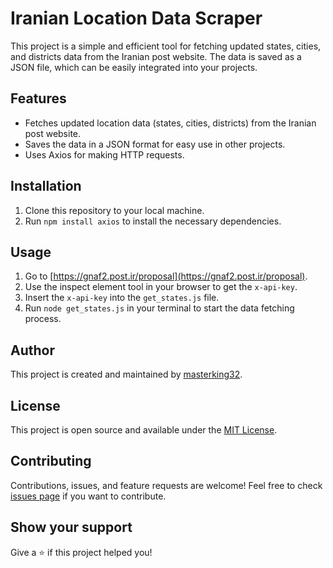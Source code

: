 # Iranian Location Data Scraper

This project is a simple and efficient tool for fetching updated states, cities, and districts data from the Iranian post website. The data is saved as a JSON file, which can be easily integrated into your projects.

## Features

- Fetches updated location data (states, cities, districts) from the Iranian post website.
- Saves the data in a JSON format for easy use in other projects.
- Uses Axios for making HTTP requests.

## Installation

1. Clone this repository to your local machine.
2. Run `npm install axios` to install the necessary dependencies.

## Usage

1. Go to [https://gnaf2.post.ir/proposal](https://gnaf2.post.ir/proposal).
2. Use the inspect element tool in your browser to get the `x-api-key`.
3. Insert the `x-api-key` into the `get_states.js` file.
4. Run `node get_states.js` in your terminal to start the data fetching process.

## Author

This project is created and maintained by [masterking32](https://github.com/masterking32).

## License

This project is open source and available under the [MIT License](LICENSE).

## Contributing

Contributions, issues, and feature requests are welcome! Feel free to check [issues page](../../issues) if you want to contribute.

## Show your support

Give a ⭐️ if this project helped you!
